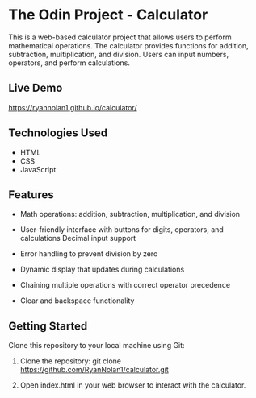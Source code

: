 # The Odin Project - Calculator

This is a web-based calculator project that allows users to perform mathematical operations. The calculator provides functions for addition, subtraction, multiplication, and division. Users can input numbers, operators, and perform calculations.

## Live Demo

https://ryannolan1.github.io/calculator/

## Technologies Used

- HTML
- CSS
- JavaScript

## Features

- Math operations: addition, subtraction, multiplication, and division

- User-friendly interface with buttons for digits, operators, and calculations
Decimal input support

- Error handling to prevent division by zero

- Dynamic display that updates during calculations

- Chaining multiple operations with correct operator precedence

- Clear and backspace functionality

## Getting Started

Clone this repository to your local machine using Git:

1. Clone the repository:
   git clone https://github.com/RyanNolan1/calculator.git

2. Open index.html in your web browser to interact with the calculator.